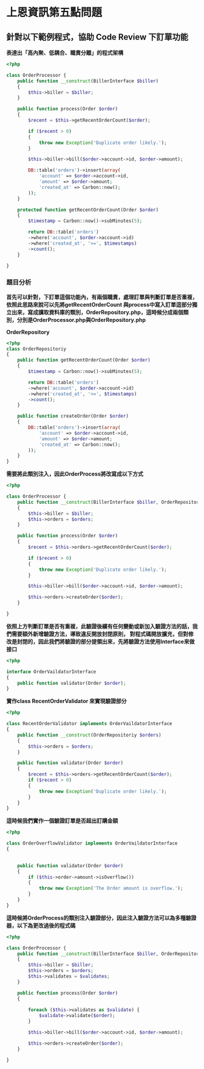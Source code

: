 # 上恩資訊第五點問題

## 針對以下範例程式，協助 Code Review 下訂單功能
**表達出「高內聚、低耦合、職責分離」的程式架構**

```php
<?php

class OrderProcessor {
    public function __construct(BillerInterface $biller)
    {
        $this->biller = $biller;
    }

    public function process(Order $order)
    {
        $recent = $this->getRecentOrderCount($order);

        if ($recent > 0)
        {
            throw new Exception('Duplicate order likely.');
        }

        $this->biller->bill($order->account->id, $order->amount);

        DB::table('orders')->insert(array(
            'account' => $order->account->id,
            'amount' => $order->amount;
            'created_at' => Carbon::now();
        ));
    }

    protected function getRecentOrderCount(Order $order)
    {
        $timestamp = Carbon::now()->subMinutes(5);

        return DB::table('orders')
        ->where('account', $order->account->id)
        ->where('created_at', '>=', $timestamps)
        ->count();
    }

}

```

### 題目分析

**首先可以針對，下訂單這個功能內，有兩個職責，處理訂單與判斷訂單是否重複，
依照此思路來說可以先將getRecentOrderCount 與process中寫入訂單這部分獨立出來，寫成讀取資料庫的類別，OrderRepository.php，這時候分成兩個類別，分別是OrderProcessor.php與OrderRepository.php**

**OrderRepository**

```php
<?php
class OrderRepositoriy 
{
    public function getRecentOrderCount(Order $order)
    {
        $timestamp = Carbon::now()->subMinutes(5);

        return DB::table('orders')
        ->where('account', $order->account->id)
        ->where('created_at', '>=', $timestamps)
        ->count();
    }

    public function createOrder(Order $order) 
    {
        DB::table('orders')->insert(array(
            'account' => $order->account->id,
            'amount' => $order->amount;
            'created_at' => Carbon::now();
        ));
    }
}


```
**需要將此類別注入，因此OrderProcess將改寫成以下方式**

```php
<?php

class OrderProcessor {
    public function __construct(BillerInterface $biller, OrderRepositoriy $orders)
    {
        $this->biller = $biller;
        $this->orders = $orders;
    }

    public function process(Order $order)
    {
        $recent = $this->orders->getRecentOrderCount($order);

        if ($recent > 0)
        {
            throw new Exception('Duplicate order likely.');
        }

        $this->biller->bill($order->account->id, $order->amount);

        $this->orders->createOrder($order);
    }

}
```

**依照上方判斷訂單是否有重複，此驗證後續有任何變動或新加入驗證方法的話，我們需要額外新增驗證方法，導致違反開放封閉原則，
對程式碼開放擴充，但對修改是封閉的，因此我們將驗證的部分提領出來，先將驗證方法使用Interface來做接口**

```php
<?php

interface OrderVaildatorInterface
{
    public function validator(Order $order);
}
```

**實作class RecentOrderValidator 來實現驗證部分**

```php
<?php

class RecentOrderValidator implements OrderVaildatorInterface
{
    public function __construct(OrderRepositoriy $orders)
    {
        $this->orders = $orders;
    }

    public function validator(Order $order)
    {
        $recent = $this->orders->getRecentOrderCount($order);
        if ($recent > 0)
        {
            throw new Exception('Duplicate order likely.');
        }
    }
}

```

**這時候我們實作一個驗證訂單是否超出訂購金額**

```php
<?php

class OrderOverflowValidator implements OrderVaildatorInterface
{
 

    public function validator(Order $order)
    {
        if ($this->order->amount->isOverflow())
        {
            throw new Exception('The Order amount is overflow.');
        }
    }
}
```

**這時候將OrderProcess的類別注入驗證部分，因此注入驗證方法可以為多種驗證器，以下為更改過後的程式碼**

```php
<?php

class OrderProcessor {
    public function __construct(BillerInterface $biller, OrderRepositoriy $orders, array $validates)
    {
        $this->biller = $biller;
        $this->orders = $orders;
        $this->validates = $validates;
    }

    public function process(Order $order)
    {
        
        foreach ($this->validates as $validate) {
            $validate->validate($order);
        }

        $this->biller->bill($order->account->id, $order->amount);

        $this->orders->createOrder($order);
    }

}
```